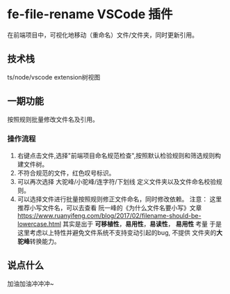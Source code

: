 # fe-file-rename VSCode 插件

在前端项目中，可视化地移动（重命名）文件/文件夹，同时更新引用。

## 技术栈
ts/node/vscode extension树视图
## 一期功能
按照规则批量修改文件名及引用。
### 操作流程
1. 右键点击文件,选择"前端项目命名规范检查",按照默认检验规则和筛选规则构建文件树。
2. 不符合规范的文件，红色叹号标识。
3. 可以再次选择 大驼峰/小驼峰/连字符/下划线 定义文件夹以及文件命名校验规则。
4. 可以选择文件进行批量按照规则修正文件命名，同时修改依赖。
注意：
这里推荐小写文件名，可以去查看 阮一峰的《为什么文件名要小写》文章 https://www.ruanyifeng.com/blog/2017/02/filename-should-be-lowercase.html
其实是出于 **可移植性**，**易用性**，**易读性**， **易用性** 考量
于是这里考虑以上特性并避免文件系统不支持变动引起的bug, 不提供 文件夹的**大驼峰**转换能力。
## 说点什么
加油加油冲冲冲~
